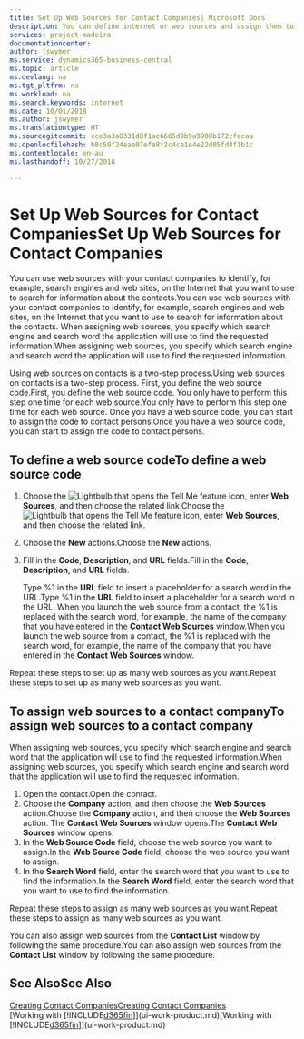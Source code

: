 ```yaml
---
title: Set Up Web Sources for Contact Companies| Microsoft Docs
description: You can define internet or web sources and assign them to a contact company to help identify how you want to search for information about your contacts.
services: project-madeira
documentationcenter: 
author: jswymer
ms.service: dynamics365-business-central
ms.topic: article
ms.devlang: na
ms.tgt_pltfrm: na
ms.workload: na
ms.search.keywords: internet
ms.date: 10/01/2018
ms.author: jswymer
ms.translationtype: HT
ms.sourcegitcommit: cce3a3a8331d8f1ac6665d9b9a9908b172cfecaa
ms.openlocfilehash: b8c59f24eae07efe8f2c4ca1e4e22d05fd4f1b1c
ms.contentlocale: en-au
ms.lasthandoff: 10/27/2018

---
```

# <a name="set-up-web-sources-for-contact-companies"></a><span data-ttu-id="130a4-103">Set Up Web Sources for Contact Companies</span><span class="sxs-lookup"><span data-stu-id="130a4-103">Set Up Web Sources for Contact Companies</span></span>
<span data-ttu-id="130a4-104">You can use web sources with your contact companies to identify, for example, search engines and web sites, on the Internet that you want to use to search for information about the contacts.</span><span class="sxs-lookup"><span data-stu-id="130a4-104">You can use web sources with your contact companies to identify, for example, search engines and web sites, on the Internet that you want to use to search for information about the contacts.</span></span> <span data-ttu-id="130a4-105">When assigning web sources, you specify which search engine and search word the application will use to find the requested information.</span><span class="sxs-lookup"><span data-stu-id="130a4-105">When assigning web sources, you specify which search engine and search word the application will use to find the requested information.</span></span>

<span data-ttu-id="130a4-106">Using web sources on contacts is a two-step process.</span><span class="sxs-lookup"><span data-stu-id="130a4-106">Using web sources on contacts is a two-step process.</span></span> <span data-ttu-id="130a4-107">First, you define the web source code.</span><span class="sxs-lookup"><span data-stu-id="130a4-107">First, you define the web source code.</span></span> <span data-ttu-id="130a4-108">You only have to perform this step one time for each web source.</span><span class="sxs-lookup"><span data-stu-id="130a4-108">You only have to perform this step one time for each web source.</span></span> <span data-ttu-id="130a4-109">Once you have a web source code, you can start to assign the code to contact persons.</span><span class="sxs-lookup"><span data-stu-id="130a4-109">Once you have a web source code, you can start to assign the code to contact persons.</span></span>

## <a name="to-define-a-web-source-code"></a><span data-ttu-id="130a4-110">To define a web source code</span><span class="sxs-lookup"><span data-stu-id="130a4-110">To define a web source code</span></span>
1. <span data-ttu-id="130a4-111">Choose the ![Lightbulb that opens the Tell Me feature](media/ui-search/search_small.png "Tell me what you want to do") icon, enter **Web Sources**, and then choose the related link.</span><span class="sxs-lookup"><span data-stu-id="130a4-111">Choose the ![Lightbulb that opens the Tell Me feature](media/ui-search/search_small.png "Tell me what you want to do") icon, enter **Web Sources**, and then choose the related link.</span></span>
2. <span data-ttu-id="130a4-112">Choose the **New** actions.</span><span class="sxs-lookup"><span data-stu-id="130a4-112">Choose the **New** actions.</span></span>
3. <span data-ttu-id="130a4-113">Fill in the **Code**, **Description**, and **URL** fields.</span><span class="sxs-lookup"><span data-stu-id="130a4-113">Fill in the **Code**, **Description**, and **URL** fields.</span></span>

    <span data-ttu-id="130a4-114">Type %1 in the **URL** field to insert a placeholder for a search word in the URL.</span><span class="sxs-lookup"><span data-stu-id="130a4-114">Type %1 in the **URL** field to insert a placeholder for a search word in the URL.</span></span> <span data-ttu-id="130a4-115">When you launch the web source from a contact, the %1 is replaced with the search word, for example, the name of the company that you have entered in the **Contact Web Sources** window.</span><span class="sxs-lookup"><span data-stu-id="130a4-115">When you launch the web source from a contact, the %1 is replaced with the search word, for example, the name of the company that you have entered in the **Contact Web Sources** window.</span></span>

<span data-ttu-id="130a4-116">Repeat these steps to set up as many web sources as you want.</span><span class="sxs-lookup"><span data-stu-id="130a4-116">Repeat these steps to set up as many web sources as you want.</span></span>

## <a name="to-assign-web-sources-to-a-contact-company"></a><span data-ttu-id="130a4-117">To assign web sources to a contact company</span><span class="sxs-lookup"><span data-stu-id="130a4-117">To assign web sources to a contact company</span></span>
<span data-ttu-id="130a4-118">When assigning web sources, you specify which search engine and search word that the application will use to find the requested information.</span><span class="sxs-lookup"><span data-stu-id="130a4-118">When assigning web sources, you specify which search engine and search word that the application will use to find the requested information.</span></span>

1. <span data-ttu-id="130a4-119">Open the contact.</span><span class="sxs-lookup"><span data-stu-id="130a4-119">Open the contact.</span></span>
2. <span data-ttu-id="130a4-120">Choose the **Company** action, and then choose the **Web Sources** action.</span><span class="sxs-lookup"><span data-stu-id="130a4-120">Choose the **Company** action, and then choose the **Web Sources** action.</span></span> <span data-ttu-id="130a4-121">The **Contact Web Sources** window opens.</span><span class="sxs-lookup"><span data-stu-id="130a4-121">The **Contact Web Sources** window opens.</span></span>
3. <span data-ttu-id="130a4-122">In the **Web Source Code** field, choose the web source you want to assign.</span><span class="sxs-lookup"><span data-stu-id="130a4-122">In the **Web Source Code** field, choose the web source you want to assign.</span></span>
4. <span data-ttu-id="130a4-123">In the **Search Word** field, enter the search word that you want to use to find the information.</span><span class="sxs-lookup"><span data-stu-id="130a4-123">In the **Search Word** field, enter the search word that you want to use to find the information.</span></span>

<span data-ttu-id="130a4-124">Repeat these steps to assign as many web sources as you want.</span><span class="sxs-lookup"><span data-stu-id="130a4-124">Repeat these steps to assign as many web sources as you want.</span></span>

<span data-ttu-id="130a4-125">You can also assign web sources from the **Contact List** window by following the same procedure.</span><span class="sxs-lookup"><span data-stu-id="130a4-125">You can also assign web sources from the **Contact List** window by following the same procedure.</span></span>

## <a name="see-also"></a><span data-ttu-id="130a4-126">See Also</span><span class="sxs-lookup"><span data-stu-id="130a4-126">See Also</span></span>
[<span data-ttu-id="130a4-127">Creating Contact Companies</span><span class="sxs-lookup"><span data-stu-id="130a4-127">Creating Contact Companies</span></span>](marketing-create-contact-companies.md)  
<span data-ttu-id="130a4-128">[Working with [!INCLUDE[d365fin](includes/d365fin_md.md)]](ui-work-product.md)</span><span class="sxs-lookup"><span data-stu-id="130a4-128">[Working with [!INCLUDE[d365fin](includes/d365fin_md.md)]](ui-work-product.md)</span></span>

